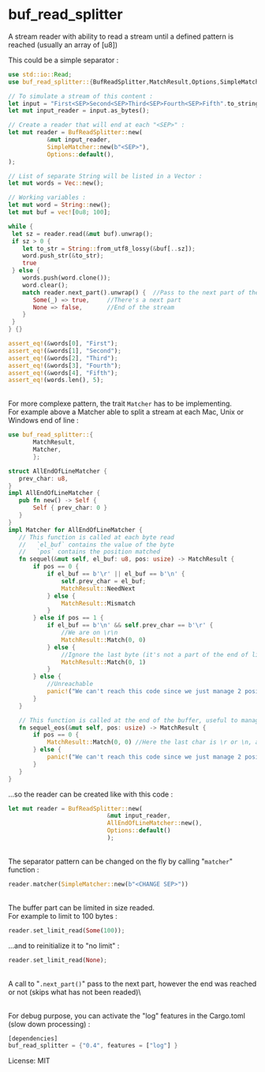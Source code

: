 # buf_read_splitter

A stream reader with ability to read a stream until a defined pattern is reached (usually an array of [u8])

This could be a simple separator :
```rust
use std::io::Read;
use buf_read_splitter::{BufReadSplitter,MatchResult,Options,SimpleMatcher};

// To simulate a stream of this content :
let input = "First<SEP>Second<SEP>Third<SEP>Fourth<SEP>Fifth".to_string();
let mut input_reader = input.as_bytes();

// Create a reader that will end at each "<SEP>" :
let mut reader = BufReadSplitter::new(
           &mut input_reader,
           SimpleMatcher::new(b"<SEP>"),
           Options::default(),
);

// List of separate String will be listed in a Vector :
let mut words = Vec::new();

// Working variables :
let mut word = String::new();
let mut buf = vec![0u8; 100];

while {
 let sz = reader.read(&mut buf).unwrap();
 if sz > 0 {
    let to_str = String::from_utf8_lossy(&buf[..sz]);
    word.push_str(&to_str);
    true
 } else {
    words.push(word.clone());
    word.clear();
    match reader.next_part().unwrap() {  //Pass to the next part of the buffer
       Some(_) => true,     //There's a next part
       None => false,       //End of the stream
    }
 }
} {}

assert_eq!(&words[0], "First");
assert_eq!(&words[1], "Second");
assert_eq!(&words[2], "Third");
assert_eq!(&words[3], "Fourth");
assert_eq!(&words[4], "Fifth");
assert_eq!(words.len(), 5);
```
\
For more complexe pattern, the trait `Matcher` has to be implementing.\
For example above a Matcher able to split a stream at each Mac, Unix or Windows end of line :
```rust
use buf_read_splitter::{
       MatchResult,
       Matcher,
       };

struct AllEndOfLineMatcher {
   prev_char: u8,
}
impl AllEndOfLineMatcher {
   pub fn new() -> Self {
       Self { prev_char: 0 }
   }
}
impl Matcher for AllEndOfLineMatcher {
   // This function is called at each byte read
   //   `el_buf` contains the value of the byte
   //   `pos` contains the position matched
   fn sequel(&mut self, el_buf: u8, pos: usize) -> MatchResult {
       if pos == 0 {
           if el_buf == b'\r' || el_buf == b'\n' {
               self.prev_char = el_buf;
               MatchResult::NeedNext
           } else {
               MatchResult::Mismatch
           }
       } else if pos == 1 {
           if el_buf == b'\n' && self.prev_char == b'\r' {
               //We are on \r\n
               MatchResult::Match(0, 0)
           } else {
               //Ignore the last byte (it's not a part of the end of line)
               MatchResult::Match(0, 1)
           }
       } else {
           //Unreachable
           panic!("We can't reach this code since we just manage 2 positions")
       }
   }

   // This function is called at the end of the buffer, useful to manage partial cases
   fn sequel_eos(&mut self, pos: usize) -> MatchResult {
       if pos == 0 {
           MatchResult::Match(0, 0) //Here the last char is \r or \n, at position 0
       } else {
           panic!("We can't reach this code since we just manage 2 positions")
       }
   }
}
```
...so the reader can be created like with this code :
```rust
let mut reader = BufReadSplitter::new(
                            &mut input_reader,
                            AllEndOfLineMatcher::new(),
                            Options::default()
                            );
```
\
The separator pattern can be changed on the fly by calling "`matcher`" function :
```rust
reader.matcher(SimpleMatcher::new(b"<CHANGE SEP>"))
```
\
The buffer part can be limited in size readed.\
For example to limit to 100 bytes :
```rust
reader.set_limit_read(Some(100));
```
...and to reinitialize it to "no limit" :
```rust
reader.set_limit_read(None);
```

\
A call to "`.next_part()`" pass to the next part, however the end was reached or not (skips what has not been readed)\

\
For debug purpose, you can activate the "log" features in the Cargo.toml (slow down processing) :
```rust
[dependencies]
buf_read_splitter = {"0.4", features = ["log"] }
```


License: MIT
